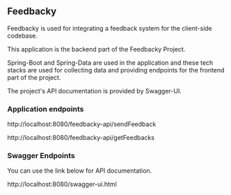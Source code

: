 ## Feedbacky

Feedbacky is used for integrating a feedback system for the client-side codebase.

This application is the backend part of the Feedbacky Project.

Spring-Boot and Spring-Data are used in the application and these tech stacks are used for collecting data and providing endpoints for the frontend part of the project.

The project's API documentation is provided by Swagger-UI.

### Application endpoints

http://localhost:8080/feedbacky-api/sendFeedback

http://localhost:8080/feedbacky-api/getFeedbacks

### Swagger Endpoints

You can use the link below for API documentation.

http://localhost:8080/swagger-ui.html